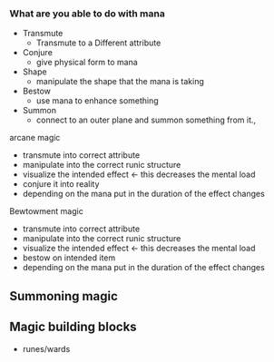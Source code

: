 ### What are you able to do with mana

- Transmute
	- Transmute to a Different attribute
- Conjure
	- give physical form to mana
- Shape
	- manipulate the shape that the mana is taking
- Bestow
	- use mana to enhance something
- Summon
	- connect to an outer plane and summon something from it.,


arcane magic
- transmute into correct attribute
- manipulate into the correct runic structure
- visualize the intended effect <- this decreases the mental load
- conjure it into reality
- depending on the mana put in the duration of the effect changes

Bewtowment magic
- transmute into correct attribute
- manipulate into the correct runic structure
- visualize the intended effect <- this decreases the mental load
- bestow on intended item
- depending on the mana put in the duration of the effect changes

Summoning magic
- 




## Magic building blocks
- runes/wards